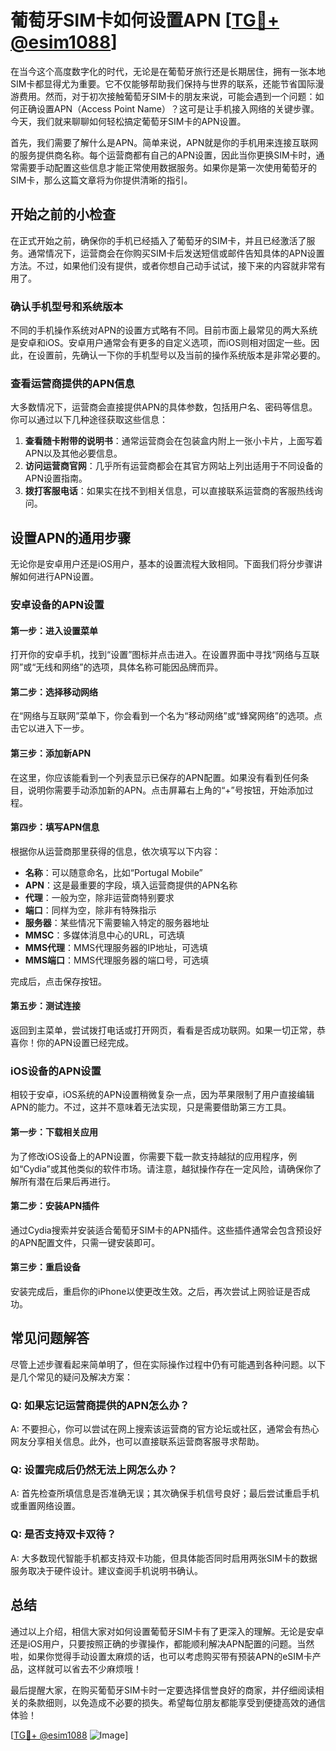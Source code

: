 # 葡萄牙SIM卡如何设置APN [[TG💪+ @esim1088](https://t.me/s/esim1088)]

在当今这个高度数字化的时代，无论是在葡萄牙旅行还是长期居住，拥有一张本地SIM卡都显得尤为重要。它不仅能够帮助我们保持与世界的联系，还能节省国际漫游费用。然而，对于初次接触葡萄牙SIM卡的朋友来说，可能会遇到一个问题：如何正确设置APN（Access Point Name）？这可是让手机接入网络的关键步骤。今天，我们就来聊聊如何轻松搞定葡萄牙SIM卡的APN设置。

首先，我们需要了解什么是APN。简单来说，APN就是你的手机用来连接互联网的服务提供商名称。每个运营商都有自己的APN设置，因此当你更换SIM卡时，通常需要手动配置这些信息才能正常使用数据服务。如果你是第一次使用葡萄牙的SIM卡，那么这篇文章将为你提供清晰的指引。

## 开始之前的小检查

在正式开始之前，确保你的手机已经插入了葡萄牙的SIM卡，并且已经激活了服务。通常情况下，运营商会在你购买SIM卡后发送短信或邮件告知具体的APN设置方法。不过，如果他们没有提供，或者你想自己动手试试，接下来的内容就非常有用了。

### 确认手机型号和系统版本

不同的手机操作系统对APN的设置方式略有不同。目前市面上最常见的两大系统是安卓和iOS。安卓用户通常会有更多的自定义选项，而iOS则相对固定一些。因此，在设置前，先确认一下你的手机型号以及当前的操作系统版本是非常必要的。

### 查看运营商提供的APN信息

大多数情况下，运营商会直接提供APN的具体参数，包括用户名、密码等信息。你可以通过以下几种途径获取这些信息：

1. **查看随卡附带的说明书**：通常运营商会在包装盒内附上一张小卡片，上面写着APN以及其他必要信息。
2. **访问运营商官网**：几乎所有运营商都会在其官方网站上列出适用于不同设备的APN设置指南。
3. **拨打客服电话**：如果实在找不到相关信息，可以直接联系运营商的客服热线询问。

## 设置APN的通用步骤

无论你是安卓用户还是iOS用户，基本的设置流程大致相同。下面我们将分步骤讲解如何进行APN设置。

### 安卓设备的APN设置

#### 第一步：进入设置菜单

打开你的安卓手机，找到“设置”图标并点击进入。在设置界面中寻找“网络与互联网”或“无线和网络”的选项，具体名称可能因品牌而异。

#### 第二步：选择移动网络

在“网络与互联网”菜单下，你会看到一个名为“移动网络”或“蜂窝网络”的选项。点击它以进入下一步。

#### 第三步：添加新APN

在这里，你应该能看到一个列表显示已保存的APN配置。如果没有看到任何条目，说明你需要手动添加新的APN。点击屏幕右上角的“+”号按钮，开始添加过程。

#### 第四步：填写APN信息

根据你从运营商那里获得的信息，依次填写以下内容：
- **名称**：可以随意命名，比如“Portugal Mobile”
- **APN**：这是最重要的字段，填入运营商提供的APN名称
- **代理**：一般为空，除非运营商特别要求
- **端口**：同样为空，除非有特殊指示
- **服务器**：某些情况下需要输入特定的服务器地址
- **MMSC**：多媒体消息中心的URL，可选填
- **MMS代理**：MMS代理服务器的IP地址，可选填
- **MMS端口**：MMS代理服务器的端口号，可选填

完成后，点击保存按钮。

#### 第五步：测试连接

返回到主菜单，尝试拨打电话或打开网页，看看是否成功联网。如果一切正常，恭喜你！你的APN设置已经完成。

### iOS设备的APN设置

相较于安卓，iOS系统的APN设置稍微复杂一点，因为苹果限制了用户直接编辑APN的能力。不过，这并不意味着无法实现，只是需要借助第三方工具。

#### 第一步：下载相关应用

为了修改iOS设备上的APN设置，你需要下载一款支持越狱的应用程序，例如“Cydia”或其他类似的软件市场。请注意，越狱操作存在一定风险，请确保你了解所有潜在后果后再进行。

#### 第二步：安装APN插件

通过Cydia搜索并安装适合葡萄牙SIM卡的APN插件。这些插件通常会包含预设好的APN配置文件，只需一键安装即可。

#### 第三步：重启设备

安装完成后，重启你的iPhone以使更改生效。之后，再次尝试上网验证是否成功。

## 常见问题解答

尽管上述步骤看起来简单明了，但在实际操作过程中仍有可能遇到各种问题。以下是几个常见的疑问及解决方案：

### Q: 如果忘记运营商提供的APN怎么办？
A: 不要担心，你可以尝试在网上搜索该运营商的官方论坛或社区，通常会有热心网友分享相关信息。此外，也可以直接联系运营商客服寻求帮助。

### Q: 设置完成后仍然无法上网怎么办？
A: 首先检查所填信息是否准确无误；其次确保手机信号良好；最后尝试重启手机或重置网络设置。

### Q: 是否支持双卡双待？
A: 大多数现代智能手机都支持双卡功能，但具体能否同时启用两张SIM卡的数据服务取决于硬件设计。建议查阅手机说明书确认。

## 总结

通过以上介绍，相信大家对如何设置葡萄牙SIM卡有了更深入的理解。无论是安卓还是iOS用户，只要按照正确的步骤操作，都能顺利解决APN配置的问题。当然啦，如果你觉得手动设置太麻烦的话，也可以考虑购买带有预装APN的eSIM卡产品，这样就可以省去不少麻烦哦！

最后提醒大家，在购买葡萄牙SIM卡时一定要选择信誉良好的商家，并仔细阅读相关的条款细则，以免造成不必要的损失。希望每位朋友都能享受到便捷高效的通信体验！

[[TG💪+ @esim1088](https://t.me/s/esim1088) ![Image](https://i.postimg.cc/4NQfJmqS/Snipaste-2025-05-13-00-14-12.png)]